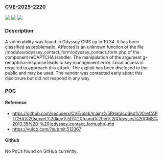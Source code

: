 ### [CVE-2025-2220](https://cve.mitre.org/cgi-bin/cvename.cgi?name=CVE-2025-2220)
![](https://img.shields.io/static/v1?label=Product&message=CMS&color=blue)
![](https://img.shields.io/static/v1?label=Version&message=%3D%2010.0%20&color=brighgreen)
![](https://img.shields.io/static/v1?label=Vulnerability&message=Key%20Management%20Error&color=brighgreen)

### Description

A vulnerability was found in Odyssey CMS up to 10.34. It has been classified as problematic. Affected is an unknown function of the file /modules/odyssey_contact_form/odyssey_contact_form.php of the component reCAPTCHA Handler. The manipulation of the argument g-recaptcha-response leads to key management error. Local access is required to approach this attack. The exploit has been disclosed to the public and may be used. The vendor was contacted early about this disclosure but did not respond in any way.

### POC

#### Reference
- https://github.com/secuserx/CVE/blob/main/%5BHardcoded%20reCAPTCHA%20secret%20key%5D%20found%20in%20Odyssey%20CMS%2010.35%20-%20(odyssey_contact_form.php).md
- https://vuldb.com/?submit.512367

#### Github
No PoCs found on GitHub currently.

